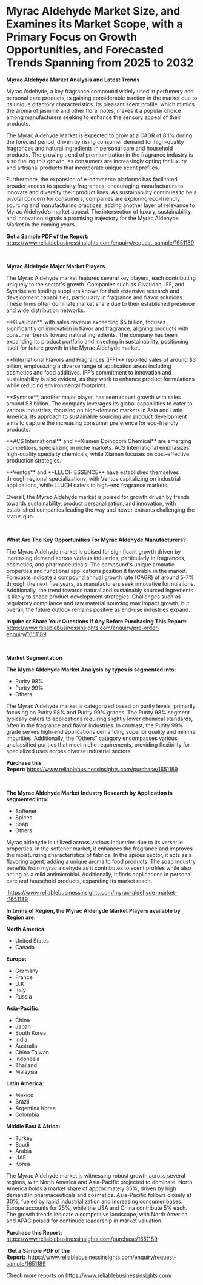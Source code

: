 <p><h1>Myrac Aldehyde Market Size, and Examines its Market Scope, with a Primary Focus on Growth Opportunities, and Forecasted Trends Spanning from 2025 to 2032</h1></p><p><strong>Myrac Aldehyde Market Analysis and Latest Trends</strong></p>
<p><p>Myrac Aldehyde, a key fragrance compound widely used in perfumery and personal care products, is gaining considerable traction in the market due to its unique olfactory characteristics. Its pleasant scent profile, which mimics the aroma of jasmine and other floral notes, makes it a popular choice among manufacturers seeking to enhance the sensory appeal of their products.</p><p>The Myrac Aldehyde Market is expected to grow at a CAGR of 8.1% during the forecast period, driven by rising consumer demand for high-quality fragrances and natural ingredients in personal care and household products. The growing trend of premiumization in the fragrance industry is also fueling this growth, as consumers are increasingly opting for luxury and artisanal products that incorporate unique scent profiles.</p><p>Furthermore, the expansion of e-commerce platforms has facilitated broader access to specialty fragrances, encouraging manufacturers to innovate and diversify their product lines. As sustainability continues to be a pivotal concern for consumers, companies are exploring eco-friendly sourcing and manufacturing practices, adding another layer of relevance to Myrac Aldehyde’s market appeal. The intersection of luxury, sustainability, and innovation signals a promising trajectory for the Myrac Aldehyde Market in the coming years.</p></p>
<p><strong>Get a Sample PDF of the Report:&nbsp;</strong> <a href="https://www.reliablebusinessinsights.com/enquiry/request-sample/1651189?utm_campaign=3323&utm_medium=2&utm_source=Github&utm_content=ia&utm_term=31032025&utm_id=myrac-aldehyde">https://www.reliablebusinessinsights.com/enquiry/request-sample/1651189</a></p>
<p>&nbsp;</p>
<p><strong>Myrac Aldehyde Major Market Players</strong></p>
<p><p>The Myrac Aldehyde market features several key players, each contributing uniquely to the sector's growth. Companies such as Givaudan, IFF, and Symrise are leading suppliers known for their extensive research and development capabilities, particularly in fragrance and flavor solutions. These firms often dominate market share due to their established presence and wide distribution networks.</p><p>**Givaudan**, with sales revenue exceeding $5 billion, focuses significantly on innovation in flavor and fragrance, aligning products with consumer trends toward natural ingredients. The company has been expanding its product portfolio and investing in sustainability, positioning itself for future growth in the Myrac Aldehyde market.</p><p>**International Flavors and Fragrances (IFF)** reported sales of around $3 billion, emphasizing a diverse range of application areas including cosmetics and food additives. IFF’s commitment to innovation and sustainability is also evident, as they work to enhance product formulations while reducing environmental footprints.</p><p>**Symrise**, another major player, has seen robust growth with sales around $3 billion. The company leverages its global capabilities to cater to various industries, focusing on high-demand markets in Asia and Latin America. Its approach to sustainable sourcing and product development aims to capture the increasing consumer preference for eco-friendly products.</p><p>**ACS International** and **Xiamen Doingcom Chemical** are emerging competitors, specializing in niche markets. ACS International emphasizes high-quality specialty chemicals, while Xiamen focuses on cost-effective production strategies.</p><p>**Ventos** and **LLUCH ESSENCE** have established themselves through regional specializations, with Ventos capitalizing on industrial applications, while LLUCH caters to high-end fragrance markets.</p><p>Overall, the Myrac Aldehyde market is poised for growth driven by trends towards sustainability, product personalization, and innovation, with established companies leading the way and newer entrants challenging the status quo.</p></p>
<p>&nbsp;</p>
<p><strong>What Are The Key Opportunities For Myrac Aldehyde Manufacturers?</strong></p>
<p><p>The Myrac Aldehyde market is poised for significant growth driven by increasing demand across various industries, particularly in fragrances, cosmetics, and pharmaceuticals. The compound's unique aromatic properties and functional applications position it favorably in the market. Forecasts indicate a compound annual growth rate (CAGR) of around 5-7% through the next five years, as manufacturers seek innovative formulations. Additionally, the trend towards natural and sustainably sourced ingredients is likely to shape product development strategies. Challenges such as regulatory compliance and raw material sourcing may impact growth, but overall, the future outlook remains positive as end-use industries expand.</p></p>
<p><strong>Inquire or Share Your Questions If Any Before Purchasing This Report:</strong> <a href="https://www.reliablebusinessinsights.com/enquiry/pre-order-enquiry/1651189?utm_campaign=3323&utm_medium=2&utm_source=Github&utm_content=ia&utm_term=31032025&utm_id=myrac-aldehyde">https://www.reliablebusinessinsights.com/enquiry/pre-order-enquiry/1651189</a></p>
<p>&nbsp;</p>
<p><strong>Market Segmentation</strong></p>
<p><strong>The Myrac Aldehyde Market Analysis by types is segmented into:</strong></p>
<p><ul><li>Purity 98%</li><li>Purity 99%</li><li>Others</li></ul></p>
<p><p>The Myrac Aldehyde market is categorized based on purity levels, primarily focusing on Purity 98% and Purity 99% grades. The Purity 98% segment typically caters to applications requiring slightly lower chemical standards, often in the fragrance and flavor industries. In contrast, the Purity 99% grade serves high-end applications demanding superior quality and minimal impurities. Additionally, the "Others" category encompasses various unclassified purities that meet niche requirements, providing flexibility for specialized uses across diverse industrial sectors.</p></p>
<p><strong>Purchase this Report:&nbsp;</strong><a href="https://www.reliablebusinessinsights.com/purchase/1651189?utm_campaign=3323&utm_medium=2&utm_source=Github&utm_content=ia&utm_term=31032025&utm_id=myrac-aldehyde">https://www.reliablebusinessinsights.com/purchase/1651189</a></p>
<p>&nbsp;</p>
<p><strong>The Myrac Aldehyde Market Industry Research by Application is segmented into:</strong></p>
<p><ul><li>Softener</li><li>Spices</li><li>Soap</li><li>Others</li></ul></p>
<p><p>Myrac aldehyde is utilized across various industries due to its versatile properties. In the softener market, it enhances the fragrance and improves the moisturizing characteristics of fabrics. In the spices sector, it acts as a flavoring agent, adding a unique aroma to food products. The soap industry benefits from myrac aldehyde as it contributes to scent profiles while also acting as a mild antimicrobial. Additionally, it finds applications in personal care and household products, expanding its market reach.</p></p>
<p><a href="https://www.reliablebusinessinsights.com/myrac-aldehyde-market-r1651189?utm_campaign=3323&utm_medium=2&utm_source=Github&utm_content=ia&utm_term=31032025&utm_id=myrac-aldehyde">&nbsp;https://www.reliablebusinessinsights.com/myrac-aldehyde-market-r1651189</a></p>
<p><strong>In terms of Region, the Myrac Aldehyde Market Players available by Region are:</strong></p>
<p>
    <p> <strong> North America: </strong>
        <ul>
            <li>United States</li>
            <li>Canada</li>
        </ul>
        </p> 
    <p> <strong> Europe: </strong>
        <ul>
            <li>Germany</li>
            <li>France</li>
            <li>U.K.</li>
            <li>Italy</li>
            <li>Russia</li>
        </ul>
        </p> 
    <p> <strong> Asia-Pacific: </strong>
        <ul>
            <li>China</li>
            <li>Japan</li>
            <li>South Korea</li>
            <li>India</li>
            <li>Australia</li>
            <li>China Taiwan</li>
            <li>Indonesia</li>
            <li>Thailand</li>
            <li>Malaysia</li>
        </ul>
        </p> 
    <p> <strong> Latin America: </strong>
        <ul>
            <li>Mexico</li>
            <li>Brazil</li>
            <li>Argentina Korea</li>
            <li>Colombia</li>
        </ul>
        </p> 
    <p> <strong> Middle East & Africa: </strong>
        <ul>
            <li>Turkey</li>
            <li>Saudi</li>
            <li>Arabia</li>
            <li>UAE</li>
            <li>Korea</li>
        </ul>
    </p>
    </p>
<p><p>The Myrac Aldehyde market is witnessing robust growth across several regions, with North America and Asia-Pacific projected to dominate. North America holds a market share of approximately 35%, driven by high demand in pharmaceuticals and cosmetics. Asia-Pacific follows closely at 30%, fueled by rapid industrialization and increasing consumer bases. Europe accounts for 25%, while the USA and China contribute 5% each. The growth trends indicate a competitive landscape, with North America and APAC poised for continued leadership in market valuation.</p></p>
<p><strong>Purchase this Report: </strong><a href="https://www.reliablebusinessinsights.com/purchase/1651189?utm_campaign=3323&utm_medium=2&utm_source=Github&utm_content=ia&utm_term=31032025&utm_id=myrac-aldehyde">https://www.reliablebusinessinsights.com/purchase/1651189</a></p>
<p>&nbsp;<strong>Get a Sample PDF of the Report:&nbsp;&nbsp;</strong><a href="https://www.reliablebusinessinsights.com/enquiry/request-sample/1651189?utm_campaign=3323&utm_medium=2&utm_source=Github&utm_content=ia&utm_term=31032025&utm_id=myrac-aldehyde">https://www.reliablebusinessinsights.com/enquiry/request-sample/1651189</a></p>
<p><strong></strong></p>
<p>Check more reports on <a href="https://www.reliablebusinessinsights.com/?utm_campaign=3323&utm_medium=2&utm_source=Github&utm_content=ia&utm_term=31032025&utm_id=myrac-aldehyde">https://www.reliablebusinessinsights.com/</a></p>